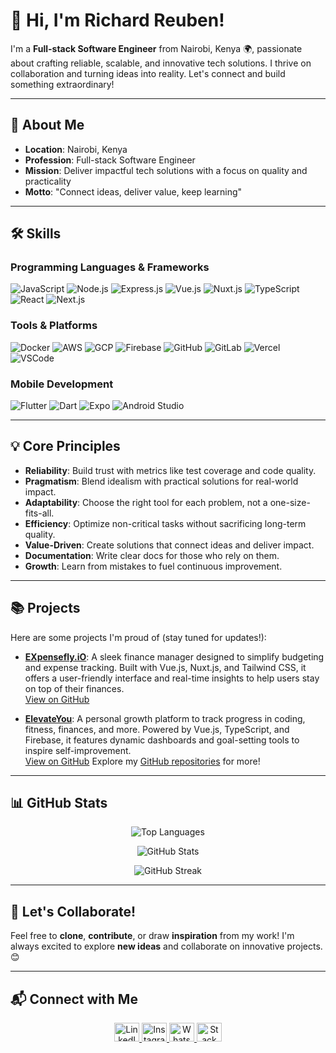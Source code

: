 # 👋 Hi, I'm Richard Reuben!

I'm a **Full-stack Software Engineer** from Nairobi, Kenya 🌍, passionate about crafting reliable, scalable, and innovative tech solutions. I thrive on collaboration and turning ideas into reality. Let's connect and build something extraordinary!

---

## 🚀 About Me

- **Location**: Nairobi, Kenya
- **Profession**: Full-stack Software Engineer
- **Mission**: Deliver impactful tech solutions with a focus on quality and practicality
- **Motto**: "Connect ideas, deliver value, keep learning"

---

## 🛠 Skills

### Programming Languages & Frameworks
![JavaScript](https://img.shields.io/badge/-JavaScript-EDD94B?logo=javascript&logoColor=white)
![Node.js](https://img.shields.io/badge/-Node.js-43853D?logo=node.js&logoColor=white)
![Express.js](https://img.shields.io/badge/-Express.js-404D59?logo=express&logoColor=white)
![Vue.js](https://img.shields.io/badge/-Vue.js-42b883?logo=vue.js&logoColor=white)
![Nuxt.js](https://img.shields.io/badge/-Nuxt.js-00C58E?logo=nuxtdotjs&logoColor=white)
![TypeScript](https://img.shields.io/badge/-TypeScript-3178C6?logo=typescript&logoColor=white)
![React](https://img.shields.io/badge/-React-61DAFB?logo=react&logoColor=white)
![Next.js](https://img.shields.io/badge/-Next.js-000000?logo=nextdotjs&logoColor=white)

### Tools & Platforms
![Docker](https://img.shields.io/badge/-Docker-2496ED?logo=docker&logoColor=white)
![AWS](https://img.shields.io/badge/-AWS-232F3E?logo=amazonaws&logoColor=white)
![GCP](https://img.shields.io/badge/-GCP-4285F4?logo=googlecloud&logoColor=white)
![Firebase](https://img.shields.io/badge/-Firebase-FFCA28?logo=firebase&logoColor=white)
![GitHub](https://img.shields.io/badge/-GitHub-181717?logo=github&logoColor=white)
![GitLab](https://img.shields.io/badge/-GitLab-FCA121?logo=gitlab&logoColor=white)
![Vercel](https://img.shields.io/badge/-Vercel-000000?logo=vercel&logoColor=white)
![VSCode](https://img.shields.io/badge/-VSCode-007ACC?logo=visualstudiocode&logoColor=white)

### Mobile Development
![Flutter](https://img.shields.io/badge/-Flutter-02569B?logo=flutter&logoColor=white)
![Dart](https://img.shields.io/badge/-Dart-0175C2?logo=dart&logoColor=white)
![Expo](https://img.shields.io/badge/-Expo-000020?logo=expo&logoColor=white)
![Android Studio](https://img.shields.io/badge/-Android%20Studio-3DDC84?logo=androidstudio&logoColor=white)

---

## 💡 Core Principles

- **Reliability**: Build trust with metrics like test coverage and code quality.
- **Pragmatism**: Blend idealism with practical solutions for real-world impact.
- **Adaptability**: Choose the right tool for each problem, not a one-size-fits-all.
- **Efficiency**: Optimize non-critical tasks without sacrificing long-term quality.
- **Value-Driven**: Create solutions that connect ideas and deliver impact.
- **Documentation**: Write clear docs for those who rely on them.
- **Growth**: Learn from mistakes to fuel continuous improvement.

---

## 📚 Projects

Here are some projects I'm proud of (stay tuned for updates!):

- **[EXpensefly.iO](https://e-xpensefly-i-o.vercel.app/)**: A sleek finance manager designed to simplify budgeting and expense tracking. Built with Vue.js, Nuxt.js, and Tailwind CSS, it offers a user-friendly interface and real-time insights to help users stay on top of their finances.  
  [View on GitHub](https://github.com/RichardNzembei/EXpensefly.iO)

- **[ElevateYou](https://elevate-you-rho.vercel.app/)**: A personal growth platform to track progress in coding, fitness, finances, and more. Powered by Vue.js, TypeScript, and Firebase, it features dynamic dashboards and goal-setting tools to inspire self-improvement.  
  [View on GitHub](https://github.com/RichardNzembei/ElevateYou)
Explore my [GitHub repositories](https://github.com/RichardNzembei) for more!

---

## 📊 GitHub Stats

<p align="center">
  <img src="https://github-readme-stats.vercel.app/api/top-langs?username=RichardNzembei&show_icons=true&locale=en&layout=compact&theme=radical" alt="Top Languages" />
</p>
<p align="center">
  <img src="https://github-readme-stats.vercel.app/api?username=RichardNzembei&show_icons=true&locale=en&theme=radical" alt="GitHub Stats" />
</p>
<p align="center">
  <img src="https://github-readme-streak-stats.herokuapp.com/?user=RichardNzembei&theme=radical" alt="GitHub Streak" />
</p>

---

## 🤝 Let's Collaborate!

Feel free to **clone**, **contribute**, or draw **inspiration** from my work! I'm always excited to explore **new ideas** and collaborate on innovative projects. 😊

---

## 📬 Connect with Me

<p align="center">
  <a href="https://linkedin.com/in/Richard Reuben" target="_blank">
    <img src="https://raw.githubusercontent.com/rahuldkjain/github-profile-readme-generator/master/src/images/icons/Social/linked-in-alt.svg" alt="LinkedIn" height="30" width="40" />
  </a>
  <a href="https://www.instagram.com/reuben__rnzembei" target="_blank">
    <img src="https://raw.githubusercontent.com/rahuldkjain/github-profile-readme-generator/master/src/images/icons/Social/instagram.svg" alt="Instagram" height="30" width="40" />
  </a>
  <a href="https://wa.me/254740934445" target="_blank">
    <img src="https://raw.githubusercontent.com/rahuldkjain/github-profile-readme-generator/master/src/images/icons/Social/whatsapp.svg" alt="WhatsApp" height="30" width="40" />
  </a>
  <a href="https://stackoverflow.com/users/23212627/saint" target="_blank">
    <img src="https://stackoverflow.com/favicon.ico" alt="Stack Overflow" height="30" width="40" />
  </a>
</p>

